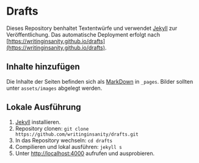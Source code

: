 Drafts
======
Dieses Repository benhaltet Textentwürfe und verwendet [Jekyll](https://jekyllrb.com) zur Veröffentlichung.
Das automatische Deployment erfolgt nach [https://writinginsanity.github.io/drafts](https://writinginsanity.github.io/drafts).

Inhalte hinzufügen
------------------
Die Inhalte der Seiten befinden sich als [MarkDown](https://de.wikipedia.org/wiki/Markdown) in `_pages`.
Bilder sollten unter `assets/images` abgelegt werden.

Lokale Ausführung
-----------------
1. [Jekyll](https://jekyllrb.com) installieren.
2. Repository clonen: `git clone https://github.com/writinginsanity/drafts.git`
3. In das Repository wechseln: `cd drafts`
4. Compilieren und lokal ausführen: `jekyll s`
5. Unter [http://localhost:4000](http://localhost:4000) aufrufen und ausprobieren.
